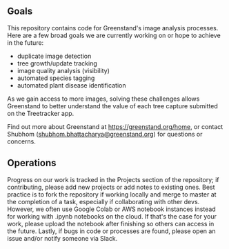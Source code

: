 ## Goals

This repository contains code for Greenstand's image analysis processes. Here are a few broad goals we are currently working on or hope to achieve in the future:
- duplicate image detection
- tree growth/update tracking
- image quality analysis (visibility)
- automated species tagging
- automated plant disease identification

As we gain access to more images, solving these challenges allows Greenstand to better understand the value of each tree capture submitted on the Treetracker app.


Find out more about Greenstand at https://greenstand.org/home, or contact Shubhom (shubhom.bhattacharya@greenstand.org) for questions or concerns. 


## Operations
Progress on our work is tracked in the Projects section of the repository; if contributing, please add new projects or add notes to existing ones. Best practice 
is to fork the repository if working locally and merge to master at the completion of a task, especially if collaborating with other devs. However, we often use Google Colab or AWS notebook instances instead for working with .ipynb notebooks on the cloud. If that's the case for your work, please upload the notebook after finishing so others can access in the future. Lastly, if bugs in code 
or processes are found, please open an issue and/or notify someone via Slack. 


